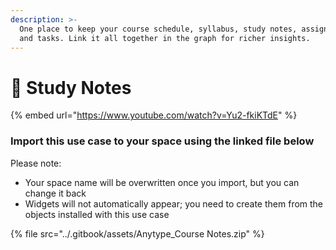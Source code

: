 ```yaml
---
description: >-
  One place to keep your course schedule, syllabus, study notes, assignments,
  and tasks. Link it all together in the graph for richer insights.
---
```


# 🍎 Study Notes

{% embed url="https://www.youtube.com/watch?v=Yu2-fkiKTdE" %}

### Import this use case to your space using the linked file below

Please note:

* Your space name will be overwritten once you import, but you can change it back
* Widgets will not automatically appear; you need to create them from the objects installed with this use case

{% file src="../.gitbook/assets/Anytype_Course Notes.zip" %}
